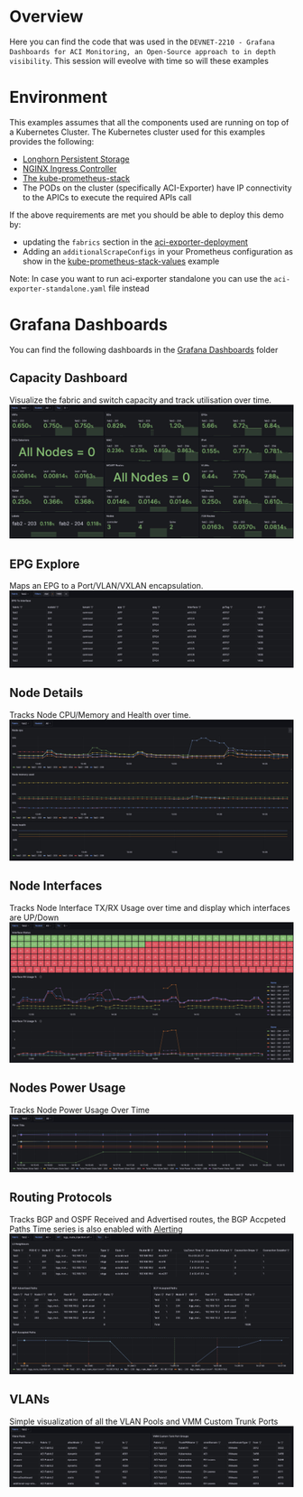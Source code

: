 # Overview
Here you can find the code that was used in the `DEVNET-2210 - Grafana Dashboards for ACI Monitoring, an Open-Source approach to in depth visibility`. This session will eveolve with time so will these examples


# Environment 
 
This examples assumes that all the components used are running on top of a Kubernetes Cluster. The Kubernetes cluster used for this examples provides the following:
- [Longhorn Persistent Storage](https://longhorn.io)
- [NGINX Ingress Controller](https://kubernetes.github.io/ingress-nginx)
- [The kube-prometheus-stack](https://github.com/prometheus-community/helm-charts/tree/main/charts/kube-prometheus-stack)
- The PODs on the cluster (specifically ACI-Exporter) have IP connectivity to the APICs to execute the required APIs call

If the above requirements are met you should be able to deploy this demo by:
- updating the `fabrics` section in the [aci-exporter-deployment](aci-exporter-deployment.yaml)
- Adding an `additionalScrapeConfigs` in your Prometheus configuration as show in the [kube-prometheus-stack-values](kube-prometheus-stack-values.yaml) example

Note: In case you want to run aci-exporter standalone you can use the `aci-exporter-standalone.yaml` file instead
# Grafana Dashboards
You can find the following dashboards in the [Grafana Dashboards](grafana_dashboards) folder

## Capacity Dashboard
Visualize the fabric and switch capacity and track utilisation over time.
![Capacity Dashboard](docs/images/capacity.jpg)

## EPG Explore
Maps an EPG to a Port/VLAN/VXLAN encapsulation.
![EPG Explore](docs/images/epg_explore.jpg)

## Node Details
Tracks Node CPU/Memory and Health over time.
![Node Details](docs/images/node_details.jpg)

## Node Interfaces
Tracks Node Interface TX/RX Usage over time and display which interfaces are UP/Down
![Node Interfaces](docs/images/node_interfaces.jpg)

## Nodes Power Usage
Tracks Node Power Usage Over Time
![Node Power Usage](docs/images/node_power_usage.jpg)

## Routing Protocols
Tracks BGP and OSPF Received and Advertised routes, the BGP Accpeted Paths Time series is also enabled with [Alerting](grafana_dashboards/routes_alerting.yaml)
![Routing Protocols](docs/images/routing_protocols.jpg)

## VLANs
Simple visualization of all the VLAN Pools and VMM Custom Trunk Ports
![VLANs and VMM Custom Trunk Ports](docs/images/vlans.jpg)
